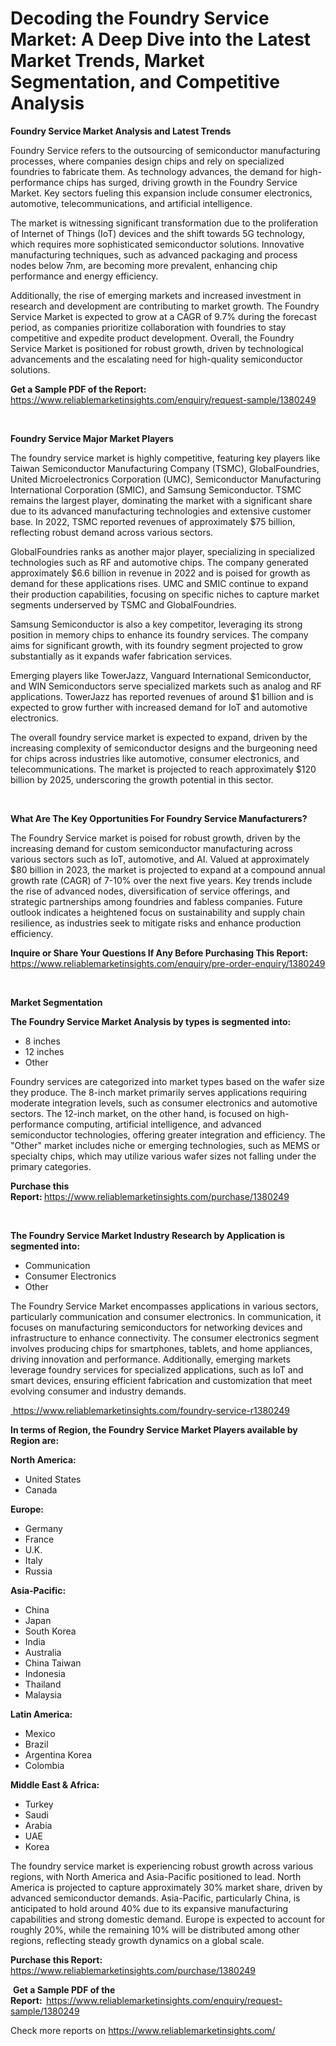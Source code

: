 <p><h1>Decoding the Foundry Service Market: A Deep Dive into the Latest Market Trends, Market Segmentation, and Competitive Analysis</h1></p><p><strong>Foundry Service Market Analysis and Latest Trends</strong></p>
<p><p>Foundry Service refers to the outsourcing of semiconductor manufacturing processes, where companies design chips and rely on specialized foundries to fabricate them. As technology advances, the demand for high-performance chips has surged, driving growth in the Foundry Service Market. Key sectors fueling this expansion include consumer electronics, automotive, telecommunications, and artificial intelligence.</p><p>The market is witnessing significant transformation due to the proliferation of Internet of Things (IoT) devices and the shift towards 5G technology, which requires more sophisticated semiconductor solutions. Innovative manufacturing techniques, such as advanced packaging and process nodes below 7nm, are becoming more prevalent, enhancing chip performance and energy efficiency.</p><p>Additionally, the rise of emerging markets and increased investment in research and development are contributing to market growth. The Foundry Service Market is expected to grow at a CAGR of 9.7% during the forecast period, as companies prioritize collaboration with foundries to stay competitive and expedite product development. Overall, the Foundry Service Market is positioned for robust growth, driven by technological advancements and the escalating need for high-quality semiconductor solutions.</p></p>
<p><strong>Get a Sample PDF of the Report:&nbsp;</strong> <a href="https://www.reliablemarketinsights.com/enquiry/request-sample/1380249?utm_campaign=2667&utm_medium=2&utm_source=Github&utm_content=ia&utm_term=10032025&utm_id=foundry-service">https://www.reliablemarketinsights.com/enquiry/request-sample/1380249</a></p>
<p>&nbsp;</p>
<p><strong>Foundry Service Major Market Players</strong></p>
<p><p>The foundry service market is highly competitive, featuring key players like Taiwan Semiconductor Manufacturing Company (TSMC), GlobalFoundries, United Microelectronics Corporation (UMC), Semiconductor Manufacturing International Corporation (SMIC), and Samsung Semiconductor. TSMC remains the largest player, dominating the market with a significant share due to its advanced manufacturing technologies and extensive customer base. In 2022, TSMC reported revenues of approximately $75 billion, reflecting robust demand across various sectors.</p><p>GlobalFoundries ranks as another major player, specializing in specialized technologies such as RF and automotive chips. The company generated approximately $6.6 billion in revenue in 2022 and is poised for growth as demand for these applications rises. UMC and SMIC continue to expand their production capabilities, focusing on specific niches to capture market segments underserved by TSMC and GlobalFoundries.</p><p>Samsung Semiconductor is also a key competitor, leveraging its strong position in memory chips to enhance its foundry services. The company aims for significant growth, with its foundry segment projected to grow substantially as it expands wafer fabrication services.</p><p>Emerging players like TowerJazz, Vanguard International Semiconductor, and WIN Semiconductors serve specialized markets such as analog and RF applications. TowerJazz has reported revenues of around $1 billion and is expected to grow further with increased demand for IoT and automotive electronics.</p><p>The overall foundry service market is expected to expand, driven by the increasing complexity of semiconductor designs and the burgeoning need for chips across industries like automotive, consumer electronics, and telecommunications. The market is projected to reach approximately $120 billion by 2025, underscoring the growth potential in this sector.</p></p>
<p>&nbsp;</p>
<p><strong>What Are The Key Opportunities For Foundry Service Manufacturers?</strong></p>
<p><p>The Foundry Service market is poised for robust growth, driven by the increasing demand for custom semiconductor manufacturing across various sectors such as IoT, automotive, and AI. Valued at approximately $80 billion in 2023, the market is projected to expand at a compound annual growth rate (CAGR) of 7-10% over the next five years. Key trends include the rise of advanced nodes, diversification of service offerings, and strategic partnerships among foundries and fabless companies. Future outlook indicates a heightened focus on sustainability and supply chain resilience, as industries seek to mitigate risks and enhance production efficiency.</p></p>
<p><strong>Inquire or Share Your Questions If Any Before Purchasing This Report:</strong> <a href="https://www.reliablemarketinsights.com/enquiry/pre-order-enquiry/1380249?utm_campaign=2667&utm_medium=2&utm_source=Github&utm_content=ia&utm_term=10032025&utm_id=foundry-service">https://www.reliablemarketinsights.com/enquiry/pre-order-enquiry/1380249</a></p>
<p>&nbsp;</p>
<p><strong>Market Segmentation</strong></p>
<p><strong>The Foundry Service Market Analysis by types is segmented into:</strong></p>
<p><ul><li>8 inches</li><li>12 inches</li><li>Other</li></ul></p>
<p><p>Foundry services are categorized into market types based on the wafer size they produce. The 8-inch market primarily serves applications requiring moderate integration levels, such as consumer electronics and automotive sectors. The 12-inch market, on the other hand, is focused on high-performance computing, artificial intelligence, and advanced semiconductor technologies, offering greater integration and efficiency. The "Other" market includes niche or emerging technologies, such as MEMS or specialty chips, which may utilize various wafer sizes not falling under the primary categories.</p></p>
<p><strong>Purchase this Report:&nbsp;</strong><a href="https://www.reliablemarketinsights.com/purchase/1380249?utm_campaign=2667&utm_medium=2&utm_source=Github&utm_content=ia&utm_term=10032025&utm_id=foundry-service">https://www.reliablemarketinsights.com/purchase/1380249</a></p>
<p>&nbsp;</p>
<p><strong>The Foundry Service Market Industry Research by Application is segmented into:</strong></p>
<p><ul><li>Communication</li><li>Consumer Electronics</li><li>Other</li></ul></p>
<p><p>The Foundry Service Market encompasses applications in various sectors, particularly communication and consumer electronics. In communication, it focuses on manufacturing semiconductors for networking devices and infrastructure to enhance connectivity. The consumer electronics segment involves producing chips for smartphones, tablets, and home appliances, driving innovation and performance. Additionally, emerging markets leverage foundry services for specialized applications, such as IoT and smart devices, ensuring efficient fabrication and customization that meet evolving consumer and industry demands.</p></p>
<p><a href="https://www.reliablemarketinsights.com/foundry-service-r1380249?utm_campaign=2667&utm_medium=2&utm_source=Github&utm_content=ia&utm_term=10032025&utm_id=foundry-service">&nbsp;https://www.reliablemarketinsights.com/foundry-service-r1380249</a></p>
<p><strong>In terms of Region, the Foundry Service Market Players available by Region are:</strong></p>
<p>
    <p> <strong> North America: </strong>
        <ul>
            <li>United States</li>
            <li>Canada</li>
        </ul>
        </p> 
    <p> <strong> Europe: </strong>
        <ul>
            <li>Germany</li>
            <li>France</li>
            <li>U.K.</li>
            <li>Italy</li>
            <li>Russia</li>
        </ul>
        </p> 
    <p> <strong> Asia-Pacific: </strong>
        <ul>
            <li>China</li>
            <li>Japan</li>
            <li>South Korea</li>
            <li>India</li>
            <li>Australia</li>
            <li>China Taiwan</li>
            <li>Indonesia</li>
            <li>Thailand</li>
            <li>Malaysia</li>
        </ul>
        </p> 
    <p> <strong> Latin America: </strong>
        <ul>
            <li>Mexico</li>
            <li>Brazil</li>
            <li>Argentina Korea</li>
            <li>Colombia</li>
        </ul>
        </p> 
    <p> <strong> Middle East & Africa: </strong>
        <ul>
            <li>Turkey</li>
            <li>Saudi</li>
            <li>Arabia</li>
            <li>UAE</li>
            <li>Korea</li>
        </ul>
    </p>
    </p>
<p><p>The foundry service market is experiencing robust growth across various regions, with North America and Asia-Pacific positioned to lead. North America is projected to capture approximately 30% market share, driven by advanced semiconductor demands. Asia-Pacific, particularly China, is anticipated to hold around 40% due to its expansive manufacturing capabilities and strong domestic demand. Europe is expected to account for roughly 20%, while the remaining 10% will be distributed among other regions, reflecting steady growth dynamics on a global scale.</p></p>
<p><strong>Purchase this Report: </strong><a href="https://www.reliablemarketinsights.com/purchase/1380249?utm_campaign=2667&utm_medium=2&utm_source=Github&utm_content=ia&utm_term=10032025&utm_id=foundry-service">https://www.reliablemarketinsights.com/purchase/1380249</a></p>
<p>&nbsp;<strong>Get a Sample PDF of the Report:&nbsp;&nbsp;</strong><a href="https://www.reliablemarketinsights.com/enquiry/request-sample/1380249?utm_campaign=2667&utm_medium=2&utm_source=Github&utm_content=ia&utm_term=10032025&utm_id=foundry-service">https://www.reliablemarketinsights.com/enquiry/request-sample/1380249</a></p>
<p><strong></strong></p>
<p>Check more reports on <a href="https://www.reliablemarketinsights.com/?utm_campaign=2667&utm_medium=2&utm_source=Github&utm_content=ia&utm_term=10032025&utm_id=foundry-service">https://www.reliablemarketinsights.com/</a></p>